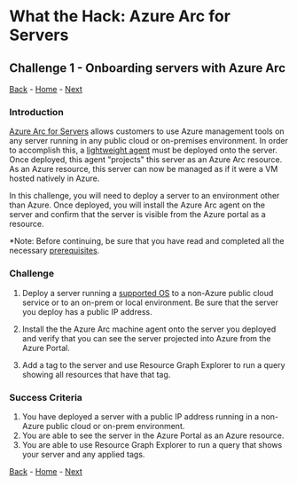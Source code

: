 # What the Hack: Azure Arc for Servers 

## Challenge 1 - Onboarding servers with Azure Arc
[Back](challenge00.md) - [Home](../readme.md) - [Next](challenge02.md)

### Introduction

[Azure Arc for Servers](https://docs.microsoft.com/en-us/azure/azure-arc/servers/overview) allows customers to use Azure management tools on any server running in any public cloud or on-premises environment. In order to accomplish this, a [lightweight agent](https://docs.microsoft.com/en-us/azure/azure-arc/servers/agent-overview) must be deployed onto the server. Once deployed, this agent "projects" this server as an Azure Arc resource. As an Azure resource, this server can now be managed as if it were a VM hosted natively in Azure. 

In this challenge, you will need to deploy a server to an environment other than Azure. Once deployed, you will install the Azure Arc agent on the server and confirm that the server is visible from the Azure portal as a resource.

*Note: Before continuing, be sure that you have read and completed all the necessary [prerequisites](challenge00.md).

### Challenge

1. Deploy a server running a [supported OS](https://docs.microsoft.com/en-us/azure/azure-arc/servers/agent-overview#supported-operating-systems) to a non-Azure public cloud service or to an on-prem or local environment. Be sure that the server you deploy has a public IP address.

2. Install the the Azure Arc machine agent onto the server you deployed and verify that you can see the server projected into Azure from the Azure Portal.

3. Add a tag to the server and use Resource Graph Explorer to run a query showing all resources that have that tag.


### Success Criteria

1. You have deployed a server with a public IP address running in a non-Azure public cloud or on-prem environment.
2. You are able to see the server in the Azure Portal as an Azure resource.
3. You are able to use Resource Graph Explorer to run a query that shows your server and any applied tags.

[Back](challenge00.md) - [Home](../readme.md) - [Next](challenge02.md)